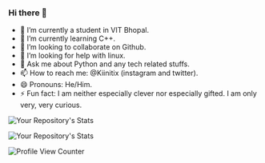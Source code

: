 ### Hi there 👋

- 🔭 I’m currently a student in VIT Bhopal.
- 🌱 I’m currently learning C++.
- 👯 I’m looking to collaborate on Github.
- 🤔 I’m looking for help with linux.
- 💬 Ask me about Python and any tech related stuffs.
- 📫 How to reach me: @Kiinitix (instagram and twitter).
- 😄 Pronouns: He/Him.
- ⚡ Fun fact: I am neither especially clever nor especially gifted. I am only very, very curious.


![Your Repository's Stats](https://github-readme-stats.vercel.app/api/top-langs/?username=Kiinitix&theme=blue-green)

![Your Repository's Stats](https://github-readme-stats.vercel.app/api?username=Kiinitix&show_icons=true)

![Profile View Counter](https://komarev.com/ghpvc/?username=Kiinitix)

